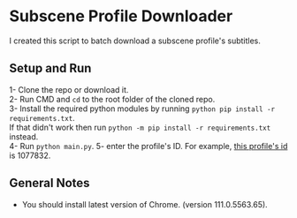 # Subscene Profile Downloader
I created this script to batch download a subscene profile's subtitles.

## Setup and Run
1- Clone the repo or download it.  
2- Run CMD and `cd` to the root folder of the cloned repo.  
3- Install the required python modules by running `python pip install -r requirements.txt`.  
If that didn't work then run `python -m pip install -r requirements.txt` instead.  
4- Run `python main.py`.
5- enter the profile's ID. For example, [this profile's id](https://subscene.com/u/1077832) is 1077832.

## General Notes
- You should install latest version of Chrome. (version 111.0.5563.65).
